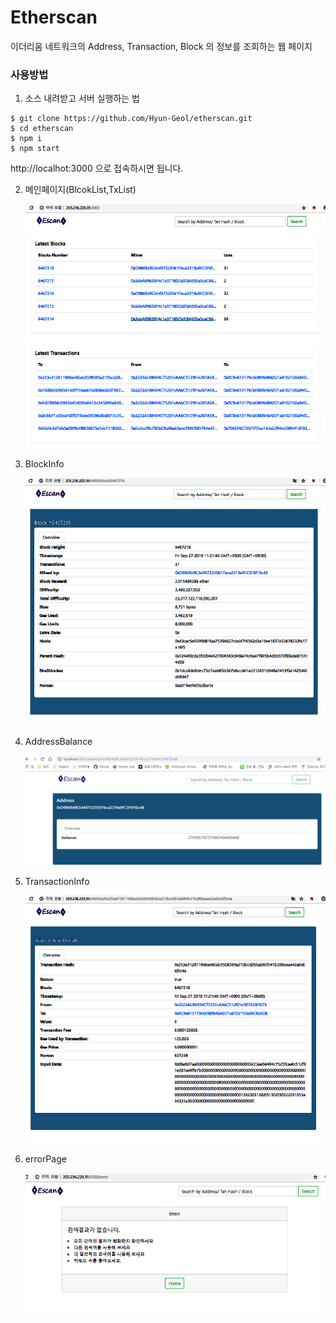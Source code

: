 # Etherscan

이더리움 네트워크의 Address, Transaction, Block 의 정보를 조회하는 웹 페이지

### 사용방법
 1. 소스 내려받고 서버 실행하는 법
```
$ git clone https://github.com/Hyun-Geol/etherscan.git
$ cd etherscan
$ npm i
$ npm start
```
http://localhot:3000 으로 접속하시면 됩니다.

 2. 메인페이지(BlcokList,TxList)

    ![mainpage](./screenshot/main.png)
    
 3. BlockInfo

    ![blockpage](./screenshot/blockinfo.png)
    
 4. AddressBalance

    ![addrpage](./screenshot/addrinfo.PNG)
    
 5. TransactionInfo

    ![txpage](./screenshot/txinfo.png)
    
 6. errorPage

    ![errpage](./screenshot/err.png)
